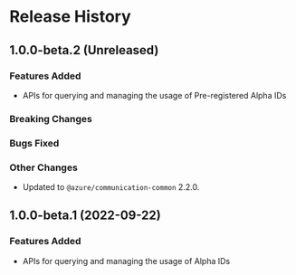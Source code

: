 # Release History

## 1.0.0-beta.2 (Unreleased)

### Features Added

- APIs for querying and managing the usage of Pre-registered Alpha IDs

### Breaking Changes

### Bugs Fixed

### Other Changes

- Updated to `@azure/communication-common` 2.2.0.

## 1.0.0-beta.1 (2022-09-22)

### Features Added

- APIs for querying and managing the usage of Alpha IDs
